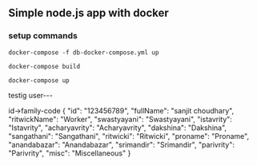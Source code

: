 ## Simple node.js app with docker


### setup commands

```
docker-compose -f db-docker-compose.yml up
```

```
docker-compose build
```

```
docker-compose up  
```





testig user---

id->family-code
{
  "id": "123456789",
  "fullName": "sanjit choudhary",
  "ritwickName": "Worker",
  "swastyayani": "Swastyayani",
  "istavrity": "Istavrity",
  "acharyavrity": "Acharyavrity",
  "dakshina": "Dakshina",
  "sangathani": "Sangathani",
  "ritwicki": "Ritwicki",
  "proname": "Proname",
  "anandabazar": "Anandabazar",
  "srimandir": "Srimandir",
  "parivrity": "Parivrity",
  "misc": "Miscellaneous"
}